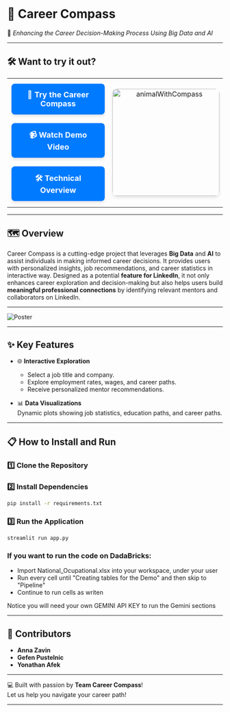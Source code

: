 # 🧭 **Career Compass**
🌟 *Enhancing the Career Decision-Making Process Using Big Data and AI*  

---
## 🛠️ **Want to try it out?**

<table style="width: 100%; text-align: center;">
  <tr>
    <td>
      <a href="https://career-compass-3738544368441327.7.azure.databricksapps.com/#career-compass" style="text-decoration: none;">
        <div style="background-color: #007BFF; color: white; padding: 15px 20px; border-radius: 8px; font-size: 18px; font-weight: bold; margin: 10px auto; width: 80%; display: inline-block; box-shadow: 0 4px 6px rgba(0, 0, 0, 0.1); text-align: center;">
          🌟 Try the Career Compass
        </div>
      </a>
      <a href="https://vimeo.com/1053457943/3014490fc9?share=copy" style="text-decoration: none;">
        <div style="background-color: #007BFF; color: white; padding: 15px 20px; border-radius: 8px; font-size: 18px; font-weight: bold; margin: 10px auto; width: 80%; display: inline-block; box-shadow: 0 4px 6px rgba(0, 0, 0, 0.1); text-align: center;">
          📹 Watch Demo Video
        </div>
      </a>
      <a href="https://vimeo.com/1054177858/66fe4f3f9c?share=copy" style="text-decoration: none;">
        <div style="background-color: #007BFF; color: white; padding: 15px 20px; border-radius: 8px; font-size: 18px; font-weight: bold; margin: 10px auto; width: 80%; display: inline-block; box-shadow: 0 4px 6px rgba(0, 0, 0, 0.1); text-align: center;">
          🛠️ Technical Overview
        </div>
      </a>
    </td>
    <td>
      <img src="https://github.com/user-attachments/assets/006facb7-fba8-4d6d-a829-6254837d63f6" alt="animalWithCompass" width="250" style="border-radius: 10px; box-shadow: 0 4px 6px rgba(0, 0, 0, 0.1);"/>
    </td>
  </tr>
</table>

---

## 🗺️ **Overview**

Career Compass is a cutting-edge project that leverages **Big Data** and **AI** to assist individuals in making informed career decisions. It provides users with personalized insights, job recommendations, and career statistics in interactive way. Designed as a potential **feature for LinkedIn**, it not only enhances career exploration and decision-making but also helps users build **meaningful professional connections** by identifying relevant mentors and collaborators on LinkedIn.

---

![Poster](https://github.com/user-attachments/assets/68b18904-cce3-4034-9997-091e3b773f0f)

---

## ✨ **Key Features**
  
- 🌐 **Interactive Exploration**  
  - Select a job title and company.
  - Explore employment rates, wages, and career paths.
  - Receive personalized mentor recommendations.

- 📊 **Data Visualizations**  
  Dynamic plots showing job statistics, education paths, and career paths.

---

## 📋 **How to Install and Run**

### 1️⃣ Clone the Repository

### 2️⃣ Install Dependencies
```bash
pip install -r requirements.txt
```

### 3️⃣ Run the Application
```bash
streamlit run app.py
```
### If you want to run the code on DadaBricks:
- Import National_Ocupational.xlsx into your workspace, under your user
- Run every cell until "Creating tables for the Demo" and then skip to "Pipeline"
- Continue to run cells as writen

Notice you will need your own GEMINI API KEY to run the Gemini sections

---

## 🌟 **Contributors**

- **Anna Zavin**  
- **Gefen Pustelnic**  
- **Yonathan Afek**  

---

💻 Built with passion by **Team Career Compass**!  
Let us help you navigate your career path!  

--- 
